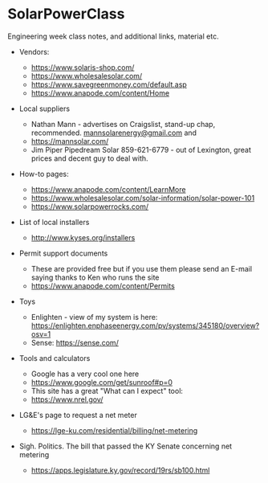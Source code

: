 # SolarPowerClass
Engineering week class notes, and additional links, material etc.

- Vendors:
  - https://www.solaris-shop.com/
  - https://www.wholesalesolar.com/
  - https://www.savegreenmoney.com/default.asp
  - https://www.anapode.com/content/Home
  
- Local suppliers
  - Nathan Mann - advertises on Craigslist, stand-up chap, recommended. mannsolarenergy@gmail.com and 
  - https://mannsolar.com/
  - Jim Piper Pipedream Solar 859-621-6779 - out of Lexington, great prices and decent guy to deal with.

- How-to pages:
  - https://www.anapode.com/content/LearnMore
  - https://www.wholesalesolar.com/solar-information/solar-power-101
  - https://www.solarpowerrocks.com/

- List of local installers
  - http://www.kyses.org/installers
  
- Permit support documents
  - These are provided free but if you use them please send an E-mail saying thanks to Ken who runs the site
  - https://www.anapode.com/content/Permits 
  
- Toys
  - Enlighten - view of my system is here:
    https://enlighten.enphaseenergy.com/pv/systems/345180/overview?osv=1
  - Sense:
    https://sense.com/
    
- Tools and calculators
  - Google has a very cool one here
  - https://www.google.com/get/sunroof#p=0
  - This site has a great "What can I expect" tool:
  - https://www.nrel.gov/
  
- LG&E's page to request a net meter
  - https://lge-ku.com/residential/billing/net-metering
  
- Sigh. Politics. The bill that passed the KY Senate concerning net metering
  - https://apps.legislature.ky.gov/record/19rs/sb100.html
